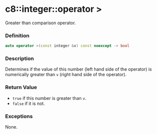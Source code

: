 # c8::integer::operator > #

Greater than comparison operator.

### Definition ###

```cpp
auto operator >(const integer &v) const noexcept -> bool
```

### Description ###

Determines if the value of this number (left hand side of the operator) is numerically greater than `v` (right hand side of the operator).

### Return Value ###

* `true` if this number is greater than `v`.
* `false` if it is not.

### Exceptions ###

None.

